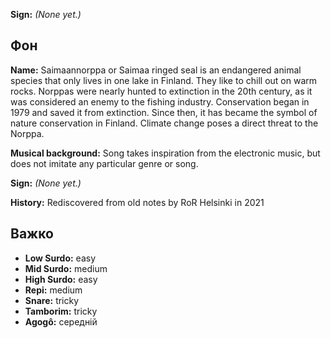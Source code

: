 **Sign:** *(None yet.)*

## Фон

**Name:** Saimaannorppa or Saimaa ringed seal is an endangered animal species
that only lives in one lake in Finland. They like to chill out on warm rocks.
Norppas were nearly hunted to extinction in the 20th century, as it was
considered an enemy to the fishing industry. Conservation began in 1979 and
saved it from extinction. Since then, it has became the symbol of nature
conservation in Finland. Climate change poses a direct threat to the Norppa.

**Musical background:** Song takes inspiration from the electronic music, but
does not imitate any particular genre or song.

**Sign:** *(None yet.)*

**History:** Rediscovered from old notes by RoR Helsinki in 2021

## Важко

* **Low Surdo:** easy
* **Mid Surdo:** medium
* **High Surdo:** easy
* **Repi:** medium
* **Snare:** tricky
* **Tamborim:** tricky
* **Agogô:** середній
